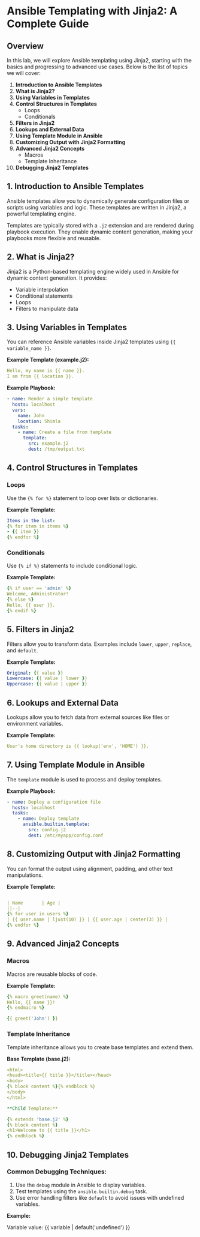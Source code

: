 # Ansible Templating with Jinja2: A Complete Guide

## Overview

In this lab, we will explore Ansible templating using Jinja2, starting with the basics and progressing to advanced use cases. Below is the list of topics we will cover:

1. **Introduction to Ansible Templates**
2. **What is Jinja2?**
3. **Using Variables in Templates**
4. **Control Structures in Templates**
   - Loops
   - Conditionals
5. **Filters in Jinja2**
6. **Lookups and External Data**
7. **Using Template Module in Ansible**
8. **Customizing Output with Jinja2 Formatting**
9. **Advanced Jinja2 Concepts**
   - Macros
   - Template Inheritance
10. **Debugging Jinja2 Templates**

## 1. Introduction to Ansible Templates

Ansible templates allow you to dynamically generate configuration files or scripts using variables and logic. These templates are written in Jinja2, a powerful templating engine.

Templates are typically stored with a `.j2` extension and are rendered during playbook execution. They enable dynamic content generation, making your playbooks more flexible and reusable.

## 2. What is Jinja2?

Jinja2 is a Python-based templating engine widely used in Ansible for dynamic content generation. It provides:

- Variable interpolation
- Conditional statements
- Loops
- Filters to manipulate data

## 3. Using Variables in Templates

You can reference Ansible variables inside Jinja2 templates using `{{ variable_name }}`.

**Example Template (example.j2):**

```yaml
Hello, my name is {{ name }}.
I am from {{ location }}.
```

**Example Playbook:**

```yaml
- name: Render a simple template
  hosts: localhost
  vars:
    name: John
    location: Shimla
  tasks:
    - name: Create a file from template
      template:
        src: example.j2
        dest: /tmp/output.txt
```

## 4. Control Structures in Templates

### Loops

Use the `{% for %}` statement to loop over lists or dictionaries.

**Example Template:**

```yaml
Items in the list:
{% for item in items %}
- {{ item }}
{% endfor %}
```

### Conditionals

Use `{% if %}` statements to include conditional logic.

**Example Template:**

```yaml
{% if user == 'admin' %}
Welcome, Administrator!
{% else %}
Hello, {{ user }}.
{% endif %}
```

## 5. Filters in Jinja2

Filters allow you to transform data. Examples include `lower`, `upper`, `replace`, and `default`.

**Example Template:**

```yaml
Original: {{ value }}
Lowercase: {{ value | lower }}
Uppercase: {{ value | upper }}
```

## 6. Lookups and External Data

Lookups allow you to fetch data from external sources like files or environment variables.

**Example Template:**

```yaml
User's home directory is {{ lookup('env', 'HOME') }}.
```

## 7. Using Template Module in Ansible

The `template` module is used to process and deploy templates.

**Example Playbook:**

```yaml
- name: Deploy a configuration file
  hosts: localhost
  tasks:
    - name: Deploy template
      ansible.builtin.template:
        src: config.j2
        dest: /etc/myapp/config.conf
```

## 8. Customizing Output with Jinja2 Formatting

You can format the output using alignment, padding, and other text manipulations.

**Example Template:**

```yaml

| Name       | Age |
||--|
{% for user in users %}
| {{ user.name | ljust(10) }} | {{ user.age | center(3) }} |
{% endfor %}

```

## 9. Advanced Jinja2 Concepts

### Macros

Macros are reusable blocks of code.

**Example Template:**

```yaml
{% macro greet(name) %}
Hello, {{ name }}!
{% endmacro %}

{{ greet('John') }}

```

### Template Inheritance

Template inheritance allows you to create base templates and extend them.

**Base Template (base.j2):**

```yaml
<html>
<head><title>{{ title }}</title></head>
<body>
{% block content %}{% endblock %}
</body>
</html>

**Child Template:**

{% extends 'base.j2' %}
{% block content %}
<h1>Welcome to {{ title }}</h1>
{% endblock %}

```

## 10. Debugging Jinja2 Templates

### Common Debugging Techniques:

1. Use the `debug` module in Ansible to display variables.
2. Test templates using the `ansible.builtin.debug` task.
3. Use error handling filters like `default` to avoid issues with undefined variables.

**Example:**

Variable value: {{ variable | default('undefined') }}
